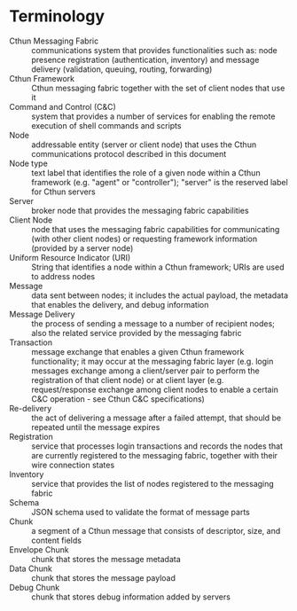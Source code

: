 Terminology
===

<dl>
  <dt>Cthun Messaging Fabric</dt>
  <dd>communications system that provides functionalities such as: node presence registration (authentication, inventory) and message delivery (validation, queuing, routing, forwarding)</dd>

  <dt>Cthun Framework</dt>
  <dd>Cthun messaging fabric together with the set of client nodes that use it</dd>

  <dt>Command and Control (C&C)</dt>
  <dd>system that provides a number of services for enabling the remote execution of shell commands and scripts</dd>

  <dt>Node</dt>
  <dd>addressable entity (server or client node) that uses the Cthun communications protocol described in this document</dd>

  <dt>Node type</dt>
  <dd>text label that identifies the role of a given node within a Cthun framework (e.g. "agent" or "controller"); "server" is the reserved label for Cthun servers</dd>

  <dt>Server</dt>
  <dd>broker node that provides the messaging fabric capabilities</dd>

  <dt>Client Node</dt>
  <dd>node that uses the messaging fabric capabilities for communicating (with other client nodes) or requesting framework information (provided by a server node)</dd>

  <dt>Uniform Resource Indicator (URI)</dt>
  <dd>String that identifies a node within a Cthun framework; URIs are used to address nodes</dd>

  <dt>Message</dt>
  <dd>data sent between nodes; it includes the actual payload, the metadata that enables the delivery, and debug information</dd>

  <dt>Message Delivery</dt>
  <dd>the process of sending a message to a number of recipient nodes; also the related service provided by the messaging fabric</dd>

  <dt>Transaction</dt>
  <dd>message exchange that enables a given Cthun framework functionality; it may occur at the messaging fabric layer (e.g. login messages exchange among a client/server pair to perform the registration of that client node) or at client layer (e.g. request/response exchange among client nodes to enable a certain C&C operation - see Cthun C&C specifications)</dd>

  <dt>Re-delivery</dt>
  <dd>the act of delivering a message after a failed attempt, that should be repeated until the message expires</dd>

  <dt>Registration</dt>
  <dd>service that processes login transactions and records the nodes that are currently registered to the messaging fabric, together with their wire connection states</dd>

  <dt>Inventory</dt>
  <dd>service that provides the list of nodes registered to the messaging fabric</dd>

  <dt>Schema</dt>
  <dd>JSON schema used to validate the format of message parts</dd>

  <dt>Chunk</dt>
  <dd>a segment of a Cthun message that consists of descriptor, size, and content fields</dd>

  <dt>Envelope Chunk</dt>
  <dd>chunk that stores the message metadata</dd>

  <dt>Data Chunk</dt>
  <dd>chunk that stores the message payload</dd>

  <dt>Debug Chunk</dt>
  <dd>chunk that stores debug information added by servers</dd>
</dl>
